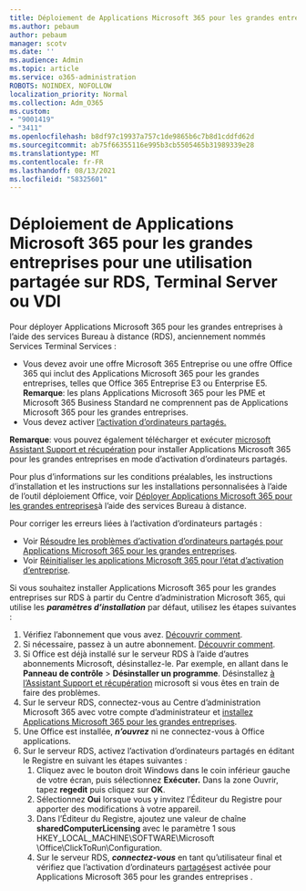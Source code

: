 ```yaml
---
title: Déploiement de Applications Microsoft 365 pour les grandes entreprises pour une utilisation partagée sur RDS, Terminal Server ou VDI
ms.author: pebaum
author: pebaum
manager: scotv
ms.date: ''
ms.audience: Admin
ms.topic: article
ms.service: o365-administration
ROBOTS: NOINDEX, NOFOLLOW
localization_priority: Normal
ms.collection: Adm_O365
ms.custom:
- "9001419"
- "3411"
ms.openlocfilehash: b8df97c19937a757c1de9865b6c7b8d1cddfd62d
ms.sourcegitcommit: ab75f66355116e995b3cb5505465b31989339e28
ms.translationtype: MT
ms.contentlocale: fr-FR
ms.lasthandoff: 08/13/2021
ms.locfileid: "58325601"
---
```

# <a name="deploying-microsoft-365-apps-for-enterprise-for-shared-use-on-rds-terminal-server-or-vdi"></a>Déploiement de Applications Microsoft 365 pour les grandes entreprises pour une utilisation partagée sur RDS, Terminal Server ou VDI

Pour déployer Applications Microsoft 365 pour les grandes entreprises à l’aide des services Bureau à distance (RDS), anciennement nommés Services Terminal Services :

- Vous devez avoir une offre Microsoft 365 Entreprise ou une offre Office 365 qui inclut des Applications Microsoft 365 pour les grandes entreprises, telles que Office 365 Entreprise E3 ou Enterprise E5.
   **Remarque**: les plans Applications Microsoft 365 pour les PME et Microsoft 365 Business Standard ne comprennent pas de Applications Microsoft 365 pour les grandes entreprises.
- Vous devez activer [l’activation d’ordinateurs partagés.](https://docs.microsoft.com/DeployOffice/overview-shared-computer-activation)

**Remarque**: vous pouvez également télécharger et exécuter [microsoft Assistant Support et récupération](https://aka.ms/SaRA_OfficeSCA_M365Portal) pour installer Applications Microsoft 365 pour les grandes entreprises en mode d’activation d’ordinateurs partagés.

Pour plus d’informations sur les conditions préalables, les instructions d’installation et les instructions sur les installations personnalisées à l’aide de l’outil déploiement Office, voir [Déployer Applications Microsoft 365 pour les grandes entreprises](https://docs.microsoft.com/DeployOffice/deploy-microsoft-365-apps-remote-desktop-services)à l’aide des services Bureau à distance.

Pour corriger les erreurs liées à l’activation d’ordinateurs partagés :

- Voir [Résoudre les problèmes d’activation d’ordinateurs partagés pour Applications Microsoft 365 pour les grandes entreprises](https://docs.microsoft.com/DeployOffice/troubleshoot-shared-computer-activation).
- Voir [Réinitialiser les applications Microsoft 365 pour l’état d’activation d’entreprise](https://go.microsoft.com/fwlink/?linkid=2109218).

Si vous souhaitez installer Applications Microsoft 365 pour les grandes entreprises sur RDS à partir du Centre d’administration Microsoft 365, qui utilise les ***paramètres d’installation*** par défaut, utilisez les étapes suivantes :

1. Vérifiez l’abonnement que vous avez. [Découvrir comment](https://docs.microsoft.com/microsoft-365/admin/admin-overview/what-subscription-do-i-have).
2. Si nécessaire, passez à un autre abonnement. [Découvrir comment](https://docs.microsoft.com/microsoft-365/commerce/subscriptions/switch-to-a-different-plan).
3. Si Office est déjà installé sur le serveur RDS à l’aide d’autres abonnements Microsoft, désinstallez-le. Par exemple, en allant dans le **Panneau de contrôle**  >  **Désinstaller un programme**. Désinstallez [à l’Assistant Support et récupération](https://aka.ms/SARA-OfficeUninstall-Alchemy) microsoft si vous êtes en train de faire des problèmes.
4. Sur le serveur RDS, connectez-vous au Centre d’administration Microsoft 365 avec votre compte d’administrateur et [installez Applications Microsoft 365 pour les grandes entreprises](https://portal.office.com/OLS/MySoftware.aspx).
5. Une Office est installée, ***n’ouvrez*** ni ne connectez-vous à Office applications.
6. Sur le serveur RDS, activez l’activation d’ordinateurs partagés en éditant le Registre en suivant les étapes suivantes :
   1. Cliquez avec le bouton droit Windows dans le coin inférieur gauche de votre écran, puis sélectionnez **Exécuter.** Dans la zone Ouvrir, tapez **regedit** puis cliquez sur **OK**.
   2. Sélectionnez **Oui** lorsque vous y invitez l’Éditeur du Registre pour apporter des modifications à votre appareil.
   3. Dans l’Éditeur du Registre, ajoutez une valeur de chaîne **sharedComputerLicensing** avec le paramètre 1 sous HKEY_LOCAL_MACHINE\SOFTWARE\Microsoft \Office\ClickToRun\Configuration.
   4. Sur le serveur RDS, ***connectez-vous*** en tant qu’utilisateur final et vérifiez que l’activation d’ordinateurs [partagés](https://docs.microsoft.com/DeployOffice/troubleshoot-shared-computer-activation#verify-that-activation-for-microsoft-365-apps-succeeded)est activée pour Applications Microsoft 365 pour les grandes entreprises .
